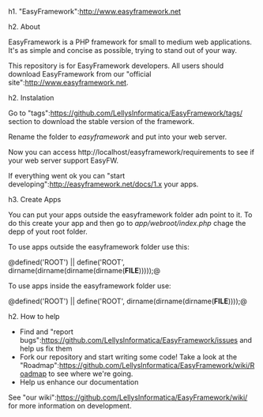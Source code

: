 h1. "EasyFramework":http://www.easyframework.net

h2. About

EasyFramework is a PHP framework for small to medium web applications. It's as simple and concise as possible, trying to stand out of your way.

This repository is for EasyFramework developers. All users should download EasyFramework from our "official site":http://www.easyframework.net.

h2. Instalation

Go to "tags":https://github.com/LellysInformatica/EasyFramework/tags/ section to download the stable version of the framework.

Rename the folder to _easyframework_ and put into your web server.

Now you can access http://localhost/easyframework/requirements to see if your web server support EasyFW.

If everything went ok you can "start developing":http://easyframework.net/docs/1.x your apps.

h3. Create Apps

You can put your apps outside the easyframework folder adn point to it. To do this create your app and then go to 
_app/webroot/index.php_ chage the depp of yout root folder.

To use apps outside the easyframework folder use this:

@defined('ROOT') || define('ROOT', dirname(dirname(dirname(dirname(__FILE__)))));@

To use apps inside the easyframework folder use:

@defined('ROOT') || define('ROOT', dirname(dirname(dirname(__FILE__))));@


h2. How to help

* Find and "report bugs":https://github.com/LellysInformatica/EasyFramework/issues and help us fix them
* Fork our repository and start writing some code! Take a look at the "Roadmap":https://github.com/LellysInformatica/EasyFramework/wiki/Roadmap to see where we're going.
* Help us enhance our documentation

See "our wiki":https://github.com/LellysInformatica/EasyFramework/wiki/ for more information on development.